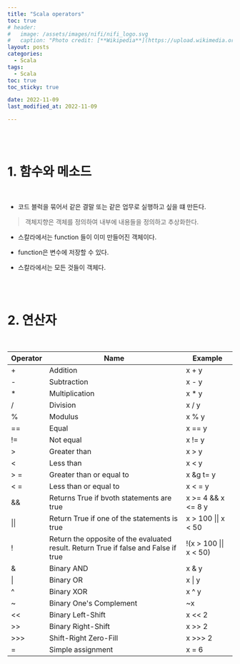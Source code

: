 ```yaml
---
title: "Scala operators"
toc: true
# header:
#   image: /assets/images/nifi/nifi_logo.svg
#   caption: "Photo credit: [**Wikipedia**](https://upload.wikimedia.org/wikipedia/commons/f/ff/Apache-nifi-logo.svg)"
layout: posts
categories:
  - Scala
tags:
  - Scala
toc: true
toc_sticky: true

date: 2022-11-09
last_modified_at: 2022-11-09

---
```


<br><br>

# 1. 함수와 메소드

<br>

* 코드 블럭을 묶어서 같은 결말 또는 같은 업무로 실행하고 싶을 떄 만든다.
> 객체지향은 객체를 정의하여 내부에 내용들을 정의하고 추상화한다.

* 스칼라에서는 function 들이 이미 만들어진 객체이다.

* function은 변수에 저장할 수 있다.

* 스칼라에서는 모든 것들이 객체다.

<br><br>

# 2. 연산자

<br>

<table>
  <thead>
    <tr>
      <th colspan=1>Operator</th>
      <th colspan=1>Name</th>
      <th colspan=1>Example</th>
    </tr>
  </thead>
  <tbody>
    <tr>
      <td>+</td>
      <td>Addition</td>
      <td>x + y</td>
    </tr>
    <tr>
      <td>-</td>
      <td>Subtraction</td>
      <td>x - y</td>
    </tr>
    <tr>
      <td>*</td>
      <td>Multiplication</td>
      <td>x * y</td>
    </tr>
    <tr>
      <td>/</td>
      <td>Division</td>
      <td>x / y</td>
    </tr>
    <tr>
      <td>%</td>
      <td>Modulus</td>
      <td>x % y</td>
    </tr>
    <tr>
      <td>==</td>
      <td>Equal</td>
      <td>x == y</td>
    </tr>
    <tr>
      <td>!=</td>
      <td>Not equal</td>
      <td>x != y</td>
    </tr>
    <tr>
      <td>&gt</td>
      <td>Greater than</td>
      <td>x &gt y</td>
    </tr>
    <tr>
      <td> &lt </td>
      <td>Less than</td>
      <td>x &lt y</td>
    </tr>
    <tr>
      <td>&gt =</td>
      <td>Greater than or equal to</td>
      <td>x &g t= y</td>
    </tr>
    <tr>
      <td>&lt =</td>
      <td>Less than or equal to</td>
      <td>x &lt = y</td>
    </tr>
    <tr>
      <td>&&</td>
      <td>Returns True if bvoth statements are true</td>
      <td>x &gt= 4 && x &lt= 8 y</td>
    </tr>
    <tr>
      <td>||</td>
      <td>Return True if one of the statements is true</td>
      <td>x &gt 100 || x &lt 50</td>
    </tr>
    <tr>
      <td>!</td>
      <td>Return the opposite of the evaluated result. Return True if false and False if true</td>
      <td>!(x &gt 100 || x &lt 50)</td>
    </tr>
    <tr>
      <td>&</td>
      <td>Binary AND</td>
      <td>x & y</td>
    </tr>
    <tr>
      <td>|</td>
      <td>Binary OR</td>
      <td>x | y</td>
    </tr>
    <tr>
      <td>^</td>
      <td>Binary XOR</td>
      <td>x ^ y</td>
    </tr>
    <tr>
      <td>~</td>
      <td>Binary One's Complement</td>
      <td>~x</td>
    </tr>
    <tr>
      <td>&lt&lt</td>
      <td>Binary Left-Shift</td>
      <td>x &lt&lt 2</td>
    </tr>
    <tr>
      <td>&gt&gt</td>
      <td>Binary Right-Shift</td>
      <td>x &gt&gt 2</td>
    </tr>
    <tr>
      <td>&gt&gt&gt</td>
      <td>Shift-Right Zero-Fill</td>
      <td>x &gt&gt&gt 2</td>
    </tr>
    <tr>
      <td>=</td>
      <td>Simple assignment</td>
      <td>x = 6</td>
    </tr>
  </tbody>
</table>


<br><br>